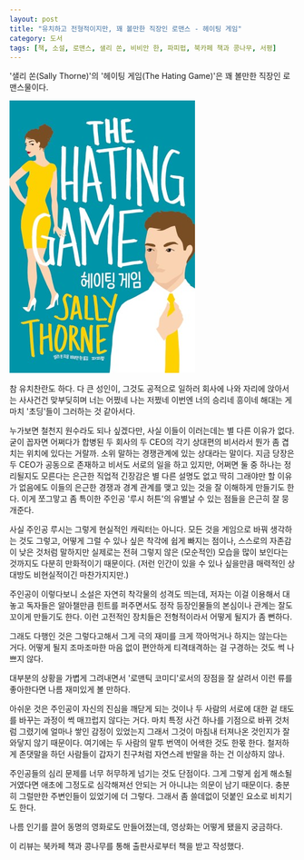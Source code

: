 ```yaml
---
layout: post
title: "유치하고 전형적이지만, 꽤 볼만한 직장인 로맨스 - 헤이팅 게임"
category: 도서
tags: [책, 소설, 로맨스, 샐리 쏜, 비비안 한, 파피펍, 북카페 책과 콩나무, 서평]
---
```


'샐리 쏜(Sally Thorne)'의
'헤이팅 게임(The Hating Game)'은
꽤 볼만한 직장인 로맨스물이다.

![표지](/images/the-hating-game-book-h480.jpg)

참 유치찬란도 하다.
다 큰 성인이, 그것도 공적으로 일하러 회사에 나와 자리에 앉아서는
사사건건 맞부딪히며 너는 어쩠네 나는 저쩠네 이번엔 너의 승리네 흥이네 해대는 게
마치 '초딩'들이 그러하는 것 같아서다.

누가보면 철천지 원수라도 되나 싶겠다만, 사실 이들이 이러는데는 별 다른 이유가 없다.
굳이 꼽자면 어쩌다가 합병된 두 회사의 두 CEO의 각기 상대편의 비서라서 뭔가 좀 겹치는 위치에 있다는 거랄까.
소위 말하는 경쟁관계에 있는 상대라는 말이다.
지금 당장은 두 CEO가 공동으로 존재하고 비서도 서로의 일을 하고 있지만,
어쩌면 둘 중 하나는 정리될지도 모른다는 은근한 직업적 긴장감은
별 다른 설명도 없고 딱히 그래야만 할 이유가 없음에도
이들의 은근한 경쟁과 경계 관계를 맺고 있는 것을 잘 이해하게 만들기도 한다.
이게 쪼그맣고 좀 특이한 주인공 '루시 허튼'의 유별날 수 있는 점들을 은근히 잘 뭉개준다.

사실 주인공 루시는 그렇게 현실적인 캐릭터는 아니다.
모든 것을 게임으로 바꿔 생각하는 것도 그렇고,
어떻게 그럴 수 있나 싶은 착각에 쉽게 빠지는 점이나,
스스로의 자존감이 낮은 것처럼 말하지만 실제로는 전혀 그렇지 않은 (모순적인) 모습을 많이 보인다는 것까지도
다분히 만화적이기 때문이다.
(저런 인간이 있을 수 있나 싶을만큼 매력적인 상대방도 비현실적이긴 마찬가지지만.)

주인공이 이렇다보니 소설은 자연히 착각물의 성격도 띄는데,
저자는 이걸 이용해서 대놓고 독자들은 알아챌만큼 힌트를 퍼주면서도
정작 등장인물들의 본심이나 관계는 잘도 꼬이게 만들기도 한다.
이런 고전적인 장치들은 전형적이라서 어떻게 될지가 좀 뻔하다.

그래도 다행인 것은 그렇다고해서 그게 극의 재미를 크게 깍아먹거나 하지는 않는다는 거다.
어떻게 될지 조마조마한 마음 없이 편안하게 티격태격하는 걸 구경하는 것도 썩 나쁘지 않다.

대부분의 상황을 가볍게 그려내면서 '로맨틱 코미디'로서의 장점을 잘 살려서
이런 류를 좋아한다면 나름 재미있게 볼 만하다.

아쉬운 것은 주인공이 자신의 진심을 깨닫게 되는 것이나 두 사람의 서로에 대한 겉 태도를 바꾸는 과정이 썩 매끄럽지 않다는 거다.
마치 특정 사건 하나를 기점으로 바뀌 것처럼 그렸기에
얼마나 쌓인 감정이 있었는지 그래서 그것이 마침내 터져나온 것인지가 잘 와닿지 않기 때문이다.
여기에는 두 사람의 말투 번역이 어색한 것도 한몫 한다.
철저하게 존댓말을 하던 사람들이 갑자기 친구처럼 자연스레 반말을 하는 건 이상하지 않나.

주인공들의 심리 문제를 너무 허무하게 넘기는 것도 단점이다.
그게 그렇게 쉽게 해소될 거였다면 애초에 그정도로 심각해져선 안되는 거 아니냐는 의문이 남기 때문이다.
충분히 그럴만한 주변인들이 있었기에 더 그렇다.
그래서 좀 쓸데없이 덧붙인 요소로 비치기도 한다.

나름 인기를 끌어 동명의 영화로도 만들어졌는데,
영상화는 어떻게 됐을지 궁금하다.



<div class="im im-info">
이 리뷰는 북카페 책과 콩나무를 통해 출판사로부터 책을 받고 작성했다.
</div>
